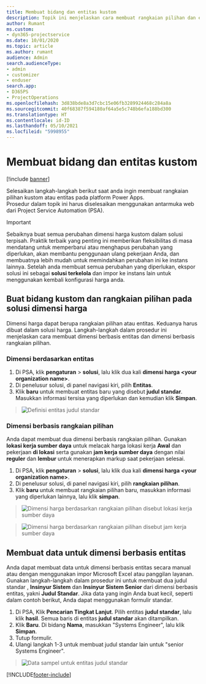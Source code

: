 ```yaml
---
title: Membuat bidang dan entitas kustom
description: Topik ini menjelaskan cara membuat rangkaian pilihan dan entitas dalam solusi anda sendiri di platform Power Apps.
author: Rumant
ms.custom:
- dyn365-projectservice
ms.date: 10/01/2020
ms.topic: article
ms.author: rumant
audience: Admin
search.audienceType:
- admin
- customizer
- enduser
search.app:
- D365PS
- ProjectOperations
ms.openlocfilehash: 3d838bde8a3d7cbc15e06fb3289924468c284a8a
ms.sourcegitcommit: 40f68387f594180af64a5e5c748b6efa188bd300
ms.translationtype: HT
ms.contentlocale: id-ID
ms.lasthandoff: 05/10/2021
ms.locfileid: "5998955"
---
```

# <a name="create-custom-fields-and-entities"></a>Membuat bidang dan entitas kustom 

[!include [banner](../includes/psa-now-project-operations.md)]

Selesaikan langkah-langkah berikut saat anda ingin membuat rangkaian pilihan kustom atau entitas pada platform Power Apps.  
Prosedur dalam topik ini harus diselesaikan menggunakan antarmuka web dari Project Service Automation (PSA).

> [!IMPORTANT]
> Sebaiknya buat semua perubahan dimensi harga kustom dalam solusi terpisah. Praktik terbaik yang penting ini memberikan fleksibilitas di masa mendatang untuk memperbarui atau menghapus perubahan yang diperlukan, akan membantu penggunaan ulang pekerjaan Anda, dan membuatnya lebih mudah untuk memindahkan perubahan ini ke instans lainnya. Setelah anda membuat semua perubahan yang diperlukan, ekspor solusi ini sebagai **solusi terkelola** dan impor ke instans lain untuk menggunakan kembali konfigurasi harga anda.

  
## <a name="create-custom-fields-and-option-sets-in-the-pricing-dimension-solution"></a>Buat bidang kustom dan rangkaian pilihan pada solusi dimensi harga

Dimensi harga dapat berupa rangkaian pilihan atau entitas. Keduanya harus dibuat dalam solusi harga. Langkah-langkah dalam prosedur ini menjelaskan cara membuat dimensi berbasis entitas dan dimensi berbasis rangkaian pilihan.

### <a name="entity-based-dimensions"></a>Dimensi berdasarkan entitas

1. Di PSA, klik **pengaturan** > **solusi**, lalu klik dua kali **dimensi harga \<your organization name>**.
2. Di penelusur solusi, di panel navigasi kiri, pilih **Entitas**.
3. Klik **baru** untuk membuat entitas baru yang disebut **judul standar**. Masukkan informasi tersisa yang diperlukan dan kemudian klik **Simpan**.

> ![Definisi entitas judul standar](media/Standard-Title-entity-definition.png)


### <a name="option-set-based-dimensions"></a>Dimensi berbasis rangkaian pilihan 
Anda dapat membuat dua dimensi berbasis rangkaian pilihan. Gunakan **lokasi kerja sumber daya** untuk melacak harga lokasi kerja **Awal** dan pekerjaan **di lokasi** serta gunakan **jam kerja sumber daya** dengan nilai **reguler** dan **lembur** untuk menerapkan markup saat pekerjaan selesai.


1. Di PSA, klik **pengaturan** > **solusi**, lalu klik dua kali  **dimensi harga \<your organization name>**. 
2. Di penelusur solusi, di panel navigasi kiri, pilih  **rangkaian pilihan**. 
3. Klik **baru** untuk membuat rangkaian pilihan baru, masukkan informasi yang diperlukan lainnya, lalu klik **simpan**.

> ![Dimensi harga berdasarkan rangkaian pilihan disebut lokasi kerja sumber daya ](media/Option-set-PD-called-Resource-Work-Location.png)

> ![Dimensi harga berdasarkan rangkaian pilihan disebut jam kerja sumber daya ](media/Option-set-PD-called-Resource-Work-Hours.PNG)


## <a name="create-data-for-entity-based-dimensions"></a>Membuat data untuk dimensi berbasis entitas

Anda dapat membuat data untuk dimensi berbasis entitas secara manual atau dengan menggunakan impor Microsoft Excel atau panggilan layanan. Gunakan langkah-langkah dalam prosedur ini untuk membuat dua judul standar , **Insinyur Sistem** dan **Insinyur Sistem Senior** dari dimensi berbasis entitas, yakni **Judul Standar**. Jika data yang ingin Anda buat kecil, seperti dalam contoh berikut, Anda dapat menggunakan formulir standar.

1. Di PSA, Klik **Pencarian Tingkat Lanjut**. Pilih entitas **judul standar**, lalu klik **hasil**. Semua baris di entitas **judul standar** akan ditampilkan.
2. Klik **Baru**. Di bidang **Nama**, masukkan "Systems Engineer", lalu klik **Simpan**.
3. Tutup formulir. 
4. Ulangi langkah 1-3 untuk membuat judul standar lain untuk "senior Systems Engineer".

> ![Data sampel untuk entitas judul standar ](media/ST-data.png)




[!INCLUDE[footer-include](../includes/footer-banner.md)]